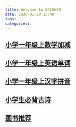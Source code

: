 ```yaml
---
title: Welcome to ERISHEN
date: 2020-01-28 13:40
tags:
categories:
---
```


## [小学一年级上数学加减](/webapp/you/destask/hybrid/math/quiz.html)

## [小学一年级上英语单词](/webapp/you/destask/hybrid/english/quiz.html)

## [小学一年级上汉字拼音](/webapp/you/destask/hybrid/chinese/quiz.html)

## [小学生必背古诗](/webapp/you/destask/hybrid/chinese/poetry.html)

## [图书推荐](/webapp/you/destask/hybrid/engineer/support.html)

